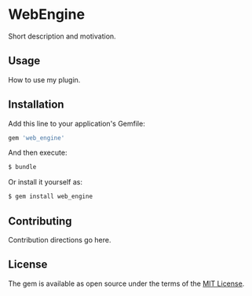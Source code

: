 # WebEngine
Short description and motivation.

## Usage
How to use my plugin.

## Installation
Add this line to your application's Gemfile:

```ruby
gem 'web_engine'
```

And then execute:
```bash
$ bundle
```

Or install it yourself as:
```bash
$ gem install web_engine
```

## Contributing
Contribution directions go here.

## License
The gem is available as open source under the terms of the [MIT License](https://opensource.org/licenses/MIT).
